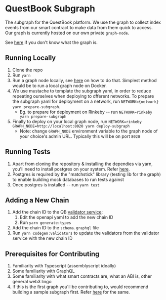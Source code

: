 # QuestBook Subgraph

The subgraph for the QuestBook platform. We use the graph to collect index events from our smart contract to make data from them quick to access. Our graph is currently hosted on our own private `graph-node`.

See [here](https://thegraph.com/en/) if you don't know what the graph is.

## Running Locally

1. Clone the repo
2. Run `yarn`
3. Run a graph node locally, see [here](https://github.com/graphprotocol/graph-node/tree/master/docker) on how to do that. Simplest method would be to run a local graph node on Docker.
4. We use mustache to template the subgraph yaml, in order to reduce repeating ourselves when deploying to dfferent networks. To prepare the subgraph yaml for deployment on a network, run `NETWORK={network} yarn prepare-subgraph`.
	- Eg. to prepare for deployment on Rinkeby -- run `NETWORK=rinkeby yarn prepare-subgraph`
4. Finally to deploy on your local graph node, run `NETWORK=rinkeby GRAPH_NODE=http://localhost:8020 yarn deploy-subgraph`
	- Note: change `GRAPH_NODE` environment variable to the graph node of your choice's admin URL. Typically this will be on port `8020`

## Running Tests

1. Apart from cloning the repository & installing the dependies via yarn, you'll need to install postgres on your system. Refer [here](https://www.postgresql.org/download/).
2. Postgres is required by the "matchstick" library (testing lib for the graph) to enable building mock databases to run tests against
3. Once postgres is installed -- run `yarn test`

## Adding a New Chain

1. Add the chain ID to the QB [validator service](https://github.com/questbook/service-validator):
	1. Edit the openapi yaml to add the new chain ID
	2. Run `yarn generate:types`
2. Add the chain ID to the `schema.graphql` file
3. Run `yarn codegen:validators` to update the validators from the validator service with the new chain ID

## Prerequisites for Contributing

1. Familiarity with Typescript (assemblyscript ideally)
2. Some familiarity with GraphQL
3. Some familiarity with what smart contracts are, what an ABI is, other general web3 lingo
4. If this is the first graph you'll be contributing to, would recommend building a sample subgraph first. Refer [here](https://thegraph.com/docs/en/developer/create-subgraph-hosted/) for the same.
